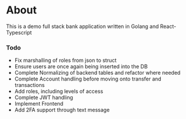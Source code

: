 # About
This is a demo full stack bank application written in Golang and React-Typescript

### Todo
- Fix marshalling of roles from json to struct
- Ensure users are once again being inserted into the DB
- Complete Normalizing of backend tables and refactor where needed
- Complete Account handling before moving onto transfer and transactions
- Add roles, including levels of access
- Complete JWT handling
- Implement Frontend
- Add 2FA support through text message
